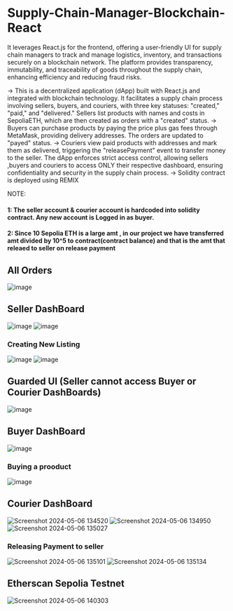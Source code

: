 # Supply-Chain-Manager-Blockchain-React
It leverages React.js for the frontend, offering a user-friendly UI for supply chain managers to track and manage logistics, inventory, and transactions securely on a blockchain network. The platform provides transparency, immutability, and traceability of goods throughout the supply chain, enhancing efficiency and reducing fraud risks.

-> This is a decentralized application (dApp) built with React.js and integrated with blockchain technology. It facilitates a supply chain process involving sellers, buyers, and couriers, with three key statuses: "created," "paid," and "delivered." Sellers list products with names and costs in SepoliaETH, which are then created as orders with a "created" status.
-> Buyers can purchase products by paying the price plus gas fees through MetaMask, providing delivery addresses. The orders are updated to "payed" status. 
-> Couriers view paid products with addresses and mark them as delivered, triggering the "releasePayment" event to transfer money to the seller. The dApp enforces strict access control, allowing sellers ,buyers and couriers to access ONLY their respective dashboard, ensuring confidentiality and security in the supply chain process.
-> Solidity contract is deployed using REMIX

NOTE:
#### 1: The seller account & courier account is hardcoded into solidity contract. Any new account is Logged in as buyer.
#### 2: Since 10 Sepolia ETH is a large amt , in our project we have transferred amt divided by 10^5 to contract(contract balance) and that is the amt that releaed to seller on release payment

## All Orders
![image](https://github.com/ViditaShetty/Supply-Chain-Manager-Blockchain-React/assets/96463276/4157142d-65a9-4c95-8207-e61dc2d5ef1e)

## Seller DashBoard
![image](https://github.com/ViditaShetty/Supply-Chain-Manager-Blockchain-React/assets/96463276/6a755f98-0f0c-41cd-91d9-d080fb4b2895)
![image](https://github.com/ViditaShetty/Supply-Chain-Manager-Blockchain-React/assets/96463276/5ef8dd6a-0f12-4ed6-b38e-9d8cdb8f5063)
### Creating New Listing
![image](https://github.com/ViditaShetty/Supply-Chain-Manager-Blockchain-React/assets/96463276/083fa63d-379f-4efc-8e6b-1452fa486bf0)
![image](https://github.com/ViditaShetty/Supply-Chain-Manager-Blockchain-React/assets/96463276/dcce7d1a-5a74-40f8-9dfa-46ade7de50d0)

## Guarded UI (Seller cannot access Buyer or Courier DashBoards)
![image](https://github.com/ViditaShetty/Supply-Chain-Manager-Blockchain-React/assets/96463276/40837bf7-9c20-4d26-8091-06a1b43fe4a5)

## Buyer DashBoard
![image](https://github.com/ViditaShetty/Supply-Chain-Manager-Blockchain-React/assets/96463276/b07e13b2-0477-484b-a6a1-ae2ffd6c4b75)
### Buying a prooduct
![image](https://github.com/ViditaShetty/Supply-Chain-Manager-Blockchain-React/assets/96463276/c291950f-36ee-4855-9f37-59601980f00c)

## Courier DashBoard
![Screenshot 2024-05-06 134520](https://github.com/ViditaShetty/Supply-Chain-Manager-Blockchain-React/assets/96463276/4d15730c-ac50-4a77-952c-b800e3e38640)
![Screenshot 2024-05-06 134950](https://github.com/ViditaShetty/Supply-Chain-Manager-Blockchain-React/assets/96463276/2ff39457-580f-4c64-87b7-b8a6bfa2a2f7)
![Screenshot 2024-05-06 135027](https://github.com/ViditaShetty/Supply-Chain-Manager-Blockchain-React/assets/96463276/92a73a26-9d3f-40db-8b52-a624363ebc6a)
### Releasing Payment to seller
![Screenshot 2024-05-06 135101](https://github.com/ViditaShetty/Supply-Chain-Manager-Blockchain-React/assets/96463276/f4c750ae-75ae-45b6-9e27-046a1dc0aa18)
![Screenshot 2024-05-06 135134](https://github.com/ViditaShetty/Supply-Chain-Manager-Blockchain-React/assets/96463276/1d66adcd-25fa-4e4f-9333-1b2f76922c5d)


## Etherscan Sepolia Testnet
![Screenshot 2024-05-06 140303](https://github.com/ViditaShetty/Supply-Chain-Manager-Blockchain-React/assets/96463276/70f52ed9-e5d6-4693-9a35-0b0b09f8392d)
